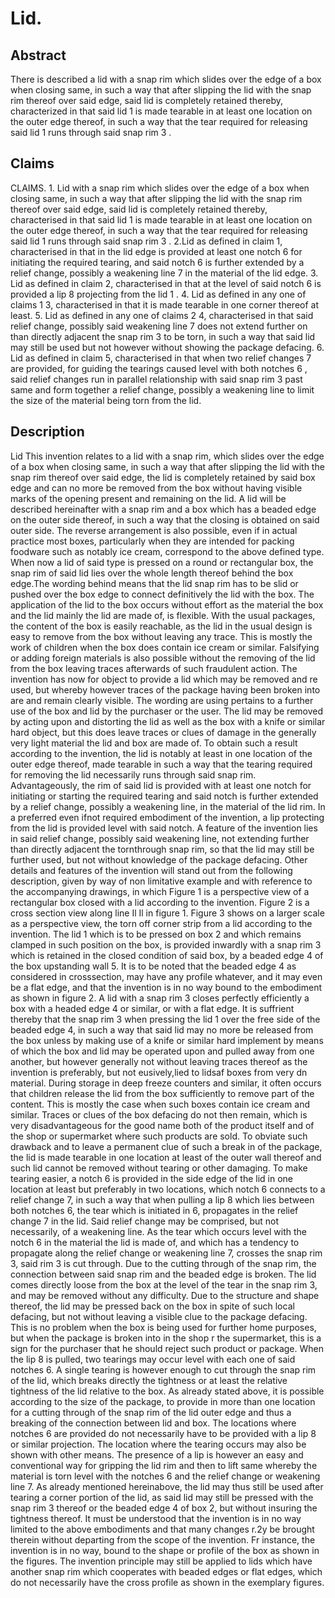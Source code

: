 # Lid.

## Abstract
There is described a lid with a snap rim which slides over the edge of a box when closing same, in such a way that after slipping the lid with the snap rim thereof over said edge, said lid is completely retained thereby, characterized in that said lid 1 is made tearable in at least one location on the outer edge thereof, in such a way that the tear required for releasing said lid 1 runs through said snap rim 3 .

## Claims
CLAIMS. 1. Lid with a snap rim which slides over the edge of a box when closing same, in such a way that after slipping the lid with the snap rim thereof over said edge, said lid is completely retained thereby, characterised in that said lid 1 is made tearable in at least one location on the outer edge thereof, in such a way that the tear required for releasing said lid 1 runs through said snap rim 3 . 2.Lid as defined in claim 1, characterised in that in the lid edge is provided at least one notch 6 for initiating the required tearing, and said notch 6 is further extended by a relief change, possibly a weakening line 7 in the material of the lid edge. 3. Lid as defined in claim 2, characterised in that at the level of said notch 6 is provided a lip 8 projecting from the lid 1 . 4. Lid as defined in any one of claims 1 3, characterised in that it is made tearable in one corner thereof at least. 5. Lid as defined in any one of claims 2 4, characterised in that said relief change, possibly said weakening line 7 does not extend further on than directly adjacent the snap rim 3 to be torn, in such a way that said lid may still be used but not however without showing the package defacing. 6. Lid as defined in claim 5, characterised in that when two relief changes 7 are provided, for guiding the tearings caused level with both notches 6 , said relief changes run in parallel relationship with said snap rim 3 past same and form together a relief change, possibly a weakening line to limit the size of the material being torn from the lid.

## Description
Lid This invention relates to a lid with a snap rim, which slides over the edge of a box when closing same, in such a way that after slipping the lid with the snap rim thereof over said edge, the lid is completely retained by said box edge and can no more be removed from the box without having visible marks of the opening present and remaining on the lid. A lid will be described hereinafter with a snap rim and a box which has a beaded edge on the outer side thereof, in such a way that the closing is obtained on said outer side. The reverse arrangement is also possible, even if in actual practice most boxes, particularly when they are intended for packing foodware such as notably ice cream, correspond to the above defined type. When now a lid of said type is pressed on a round or rectangular box, the snap rim of said lid lies over the whole length thereof behind the box edge.The wording behind means that the lid snap rim has to be slid or pushed over the box edge to connect definitively the lid with the box. The application of the lid to the box occurs without effort as the material the box and the lid mainly the lid are made of, is flexible. With the usual packages, the content of the box is easily reachable, as the lid in the usual design is easy to remove from the box without leaving any trace. This is mostly the work of children when the box does contain ice cream or similar. Falsifying or adding foreign materials is also possible without the removing of the lid from the box leaving traces afterwards of such fraudulent action. The invention has now for object to provide a lid which may be removed and re used, but whereby however traces of the package having been broken into are and remain clearly visible. The wording are using pertains to a further use of the box and lid by the purchaser or the user. The lid may be removed by acting upon and distorting the lid as well as the box with a knife or similar hard object, but this does leave traces or clues of damage in the generally very light material the lid and box are made of. To obtain such a result according to the invention, the lid is notably at least in one location of the outer edge thereof, made tearable in such a way that the tearing required for removing the lid necessarily runs through said snap rim. Advantageously, the rim of said lid is provided with at least one notch for initiating or starting the required tearing and said notch is further extended by a relief change, possibly a weakening line, in the material of the lid rim. In a preferred even ifnot required embodiment of the invention, a lip protecting from the lid is provided level with said notch. A feature of the invention lies in said relief change, possibly said weakening line, not extending further than directly adjacent the tornthrough snap rim, so that the lid may still be further used, but not without knowledge of the package defacing. Other details and features of the invention will stand out from the following description, given by way of non limitative example and with reference to the accompanying drawings, in which Figure 1 is a perspective view of a rectangular box closed with a lid according to the invention. Figure 2 is a cross section view along line Il Il in figure 1. Figure 3 shows on a larger scale as a perspective view, the torn off corner strip from a lid according to the invention. The lid 1 which is to be pressed on box 2 and which remains clamped in such position on the box, is provided inwardly with a snap rim 3 which is retained in the closed condition of said box, by a beaded edge 4 of the box upstanding wall 5. It is to be noted that the beaded edge 4 as considered in crosssection, may have any profile whatever, and it may even be a flat edge, and that the invention is in no way bound to the embodiment as shown in figure 2. A lid with a snap rim 3 closes perfectly efficiently a box with a headed edge 4 or similar, or with a flat edge. It is suffrient thereby that the snap rim 3 when pressing the lid 1 over the free side of the beaded edge 4, in such a way that said lid may no more be released from the box unless by making use of a knife or similar hard implement by means of which the box and lid may be operated upon and pulled away from one another, but however generally not without leaving traces thereof as the invention is preferably, but not eusively,lied to lidsaf boxes from very dn material. During storage in deep freeze counters and similar, it often occurs that children release the lid from the box sufficiently to remove part of the content. This is mostly the case when such boxes contain ice cream and similar. Traces or clues of the box defacing do not then remain, which is very disadvantageous for the good name both of the product itself and of the shop or supermarket where such products are sold. To obviate such drawback and to leave a permanent clue of such a break in of the package, the lid is made tearable in one location at least of the outer wall thereof and such lid cannot be removed without tearing or other damaging. To make tearing easier, a notch 6 is provided in the side edge of the lid in one location at least but preferably in two locations, which notch 6 connects to a relief change 7, in such a way that when pulling a lip 8 which lies between both notches 6, the tear which is initiated in 6, propagates in the relief change 7 in the lid. Said relief change may be comprised, but not necessarily, of a weakening line. As the tear which occurs level with the notch 6 in the material the lid is made of, and which has a tendency to propagate along the relief change or weakening line 7, crosses the snap rim 3, said rim 3 is cut through. Due to the cutting through of the snap rim, the connection between said snap rim and the beaded edge is broken. The lid comes directly loose from the box at the level of the tear in the snap rim 3, and may be removed without any difficulty. Due to the structure and shape thereof, the lid may be pressed back on the box in spite of such local defacing, but not without leaving a visible clue to the package defacing. This is no problem when the box is being used for further home purposes, but when the package is broken into in the shop r the supermarket, this is a sign for the purchaser that he should reject such product or package. When the lip 8 is pulled, two tearings may occur level with each one of said notches 6. A single tearing is however enough to cut through the snap rim of the lid, which breaks directly the tightness or at least the relative tightness of the lid relative to the box. As already stated above, it is possible according to the size of the package, to provide in more than one location for a cutting through of the snap rim of the lid outer edge and thus a breaking of the connection between lid and box. The locations where notches 6 are provided do not necessarily have to be provided with a lip 8 or similar projection. The location where the tearing occurs may also be shown with other means. The presence of a lip is however an easy and conventional way for gripping the lid rim and then to lift same whereby the material is torn level with the notches 6 and the relief change or weakening line 7. As already mentioned hereinabove, the lid may thus still be used after tearing a corner portion of the lid, as said lid may still be pressed with the snap rim 3 thereof or the beaded edge 4 of box 2, but without insuring the tightness thereof. It must be understood that the invention is in no way limited to the above embodiments and that many changes r.2y be brought therein without departing from the scope of the invention. Fr instance, the invention is in no way, bound to the shape or profile of the box as shown in the figures. The invention principle may still be applied to lids which have another snap rim which cooperates with beaded edges or flat edges, which do not necessarily have the cross profile as shown in the exemplary figures.